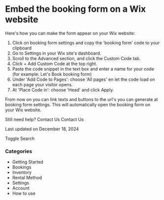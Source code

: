 Embed the booking form on a Wix website
=======================================

Here's how you can make the form appear on your Wix website:

1. Click on booking form settings and copy the 'booking form' code to your clipboard
2. Go to Settings in your Wix site's dashboard.
3. Scroll to the Advanced section, and click the Custom Code tab.
4. Click + Add Custom Code at the top right.
5. Paste the code snippet in the text box and enter a name for your code (for example: Let's Book booking form)
6. Under 'Add Code to Pages': choose 'All pages' en let the code load on each page your visitor opens.
7. At 'Place Code in': choose 'Head' and click Apply.

From now on you can link texts and buttons to the url's you can generate at booking form settings. This will automatically open the booking form on your Wix website.

Still need help?
Contact Us
Contact Us

Last updated on December 18, 2024






Toggle Search

### Categories

* Getting Started
* Bookings
* Inventory
* Rental Method
* Settings
* Account
* How to use